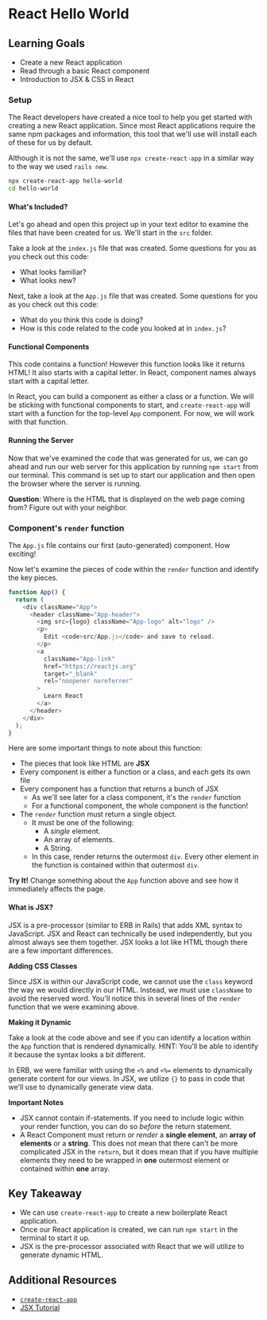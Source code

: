# React Hello World

## Learning Goals

- Create a new React application
- Read through a basic React component
- Introduction to JSX & CSS in React

### Setup

The React developers have created a nice tool to help you get started with creating a new React application. Since most React applications require the same npm packages and information, this tool that we'll use will install each of these for us by default.


Although it is not the same, we'll use `npx create-react-app` in a similar way to the way we used `rails new`.

```bash
npx create-react-app hello-world
cd hello-world
```

#### What's Included?

Let's go ahead and open this project up in your text editor to examine the files that have been created for us. We'll start in the `src` folder.

Take a look at the `index.js` file that was created. Some questions for you as you check out this code:

- What looks familiar?
- What looks new?

Next, take a look at the `App.js` file that was created. Some questions for you as you check out this code:

- What do you think this code is doing?
- How is this code related to the code you looked at in `index.js`?

#### Functional Components

This code contains a function! However this function looks like it returns HTML!  It also starts with a capital letter.  In React, component names always start with a capital letter.

In React, you can build a component as either a class or a function. We will be sticking with functional components to start, and `create-react-app` will start with a function for the top-level `App` component. For now, we will work with that function.

#### Running the Server

Now that we've examined the code that was generated for us, we can go ahead and run our web server for this application by running `npm start` from our terminal. This command is set up to start our application and then open the browser where the server is running.

**Question**: Where is the HTML that is displayed on the web page coming from? Figure out with your neighbor.

### Component's `render` function
The `App.js` file contains our first (auto-generated) component. How exciting!

Now let's examine the pieces of code within the `render` function and identify the key pieces.

```javascript
function App() {
  return (
    <div className="App">
      <header className="App-header">
        <img src={logo} className="App-logo" alt="logo" />
        <p>
          Edit <code>src/App.js</code> and save to reload.
        </p>
        <a
          className="App-link"
          href="https://reactjs.org"
          target="_blank"
          rel="noopener noreferrer"
        >
          Learn React
        </a>
      </header>
    </div>
  );
}
```

Here are some important things to note about this function:

- The pieces that look like HTML are **JSX**
- Every component is either a function or a class, and each gets its own file
- Every component has a function that returns a bunch of JSX
  - As we'll see later for a class component, it's the `render` function
  - For a functional component, the whole component is the function!
- The `render` function must return a single object.
  - It must be one of the following:
    - A *single* element.
    - An array of elements.
    - A String.
  - In this case, render returns the outermost `div`. Every other element in the function is contained within that outermost `div`.

**Try It!** Change something about the `App` function above and see how it immediately affects the page.

#### What is JSX?

JSX is a pre-processor (similar to ERB in Rails) that adds XML syntax to JavaScript. JSX and React can technically be used independently, but you almost always see them together. JSX looks a lot like HTML though there are a few important differences.

**Adding CSS Classes**

Since JSX is within our JavaScript code, we cannot use the `class` keyword the way we would directly in our HTML. Instead, we must use `className` to avoid the reserved word. You'll notice this in several lines of the `render` function that we were examining above.

**Making it Dynamic**

Take a look at the code above and see if you can identify a location within the `App` function that is rendered dynamically. HINT: You'll be able to identify it because the syntax looks a bit different.

In ERB, we were familiar with using the `<%` and `<%=` elements to dynamically generate content for our views. In JSX, we utilize `{}` to pass in code that we'll use to dynamically generate view data.

**Important Notes**

- JSX cannot contain if-statements. If you need to include logic within your render function, you can do so _before_ the return statement.
- A React Component must return or _render_ a **single element**, an **array of elements** or a **string**. This does not mean that there can't be more complicated JSX in the `return`, but it does mean that if you have multiple elements they need to be wrapped in **one** outermost element or contained within **one** array.

## Key Takeaway

- We can use `create-react-app` to create a new boilerplate React application.
- Once our React application is created, we can run `npm start` in the terminal to start it up.
- JSX is the pre-processor associated with React that we will utilize to generate dynamic HTML.

## Additional Resources

- [`create-react-app`](https://github.com/facebookincubator/create-react-app)
- [JSX Tutorial](http://buildwithreact.com/tutorial/jsx)
